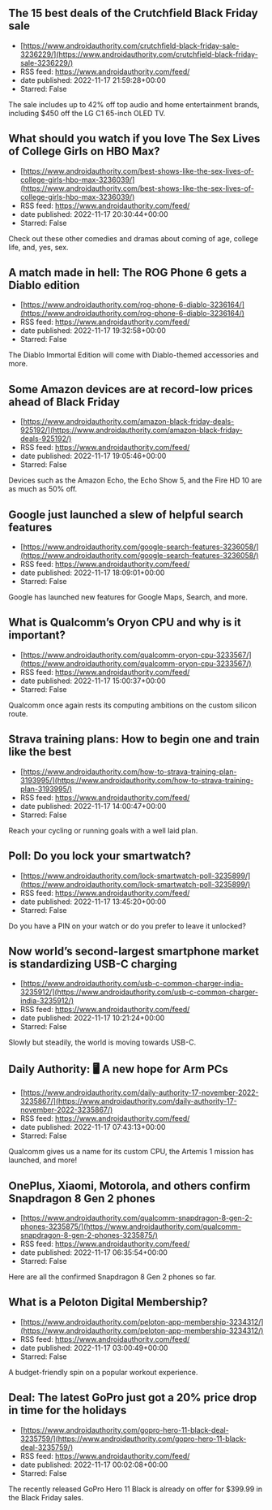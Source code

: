 ## The 15 best deals of the Crutchfield Black Friday sale
 - [https://www.androidauthority.com/crutchfield-black-friday-sale-3236229/](https://www.androidauthority.com/crutchfield-black-friday-sale-3236229/)
 - RSS feed: https://www.androidauthority.com/feed/
 - date published: 2022-11-17 21:59:28+00:00
 - Starred: False

The sale includes up to 42% off top audio and home entertainment brands, including $450 off the LG C1 65-inch OLED TV.

## What should you watch if you love The Sex Lives of College Girls on HBO Max?
 - [https://www.androidauthority.com/best-shows-like-the-sex-lives-of-college-girls-hbo-max-3236039/](https://www.androidauthority.com/best-shows-like-the-sex-lives-of-college-girls-hbo-max-3236039/)
 - RSS feed: https://www.androidauthority.com/feed/
 - date published: 2022-11-17 20:30:44+00:00
 - Starred: False

Check out these other comedies and dramas about coming of age, college life, and, yes, sex.

## A match made in hell: The ROG Phone 6 gets a Diablo edition
 - [https://www.androidauthority.com/rog-phone-6-diablo-3236164/](https://www.androidauthority.com/rog-phone-6-diablo-3236164/)
 - RSS feed: https://www.androidauthority.com/feed/
 - date published: 2022-11-17 19:32:58+00:00
 - Starred: False

The Diablo Immortal Edition will come with Diablo-themed accessories and more.

## Some Amazon devices are at record-low prices ahead of Black Friday
 - [https://www.androidauthority.com/amazon-black-friday-deals-925192/](https://www.androidauthority.com/amazon-black-friday-deals-925192/)
 - RSS feed: https://www.androidauthority.com/feed/
 - date published: 2022-11-17 19:05:46+00:00
 - Starred: False

Devices such as the Amazon Echo, the Echo Show 5, and the Fire HD 10 are as much as 50% off.

## Google just launched a slew of helpful search features
 - [https://www.androidauthority.com/google-search-features-3236058/](https://www.androidauthority.com/google-search-features-3236058/)
 - RSS feed: https://www.androidauthority.com/feed/
 - date published: 2022-11-17 18:09:01+00:00
 - Starred: False

Google has launched new features for Google Maps, Search, and more.

## What is Qualcomm’s Oryon CPU and why is it important?
 - [https://www.androidauthority.com/qualcomm-oryon-cpu-3233567/](https://www.androidauthority.com/qualcomm-oryon-cpu-3233567/)
 - RSS feed: https://www.androidauthority.com/feed/
 - date published: 2022-11-17 15:00:37+00:00
 - Starred: False

Qualcomm once again rests its computing ambitions on the custom silicon route.

## Strava training plans: How to begin one and train like the best
 - [https://www.androidauthority.com/how-to-strava-training-plan-3193995/](https://www.androidauthority.com/how-to-strava-training-plan-3193995/)
 - RSS feed: https://www.androidauthority.com/feed/
 - date published: 2022-11-17 14:00:47+00:00
 - Starred: False

Reach your cycling or running goals with a well laid plan.

## Poll: Do you lock your smartwatch?
 - [https://www.androidauthority.com/lock-smartwatch-poll-3235899/](https://www.androidauthority.com/lock-smartwatch-poll-3235899/)
 - RSS feed: https://www.androidauthority.com/feed/
 - date published: 2022-11-17 13:45:20+00:00
 - Starred: False

Do you have a PIN on your watch or do you prefer to leave it unlocked?

## Now world’s second-largest smartphone market is standardizing USB-C charging
 - [https://www.androidauthority.com/usb-c-common-charger-india-3235912/](https://www.androidauthority.com/usb-c-common-charger-india-3235912/)
 - RSS feed: https://www.androidauthority.com/feed/
 - date published: 2022-11-17 10:21:24+00:00
 - Starred: False

Slowly but steadily, the world is moving towards USB-C.

## Daily Authority: 🖥️ A new hope for Arm PCs
 - [https://www.androidauthority.com/daily-authority-17-november-2022-3235867/](https://www.androidauthority.com/daily-authority-17-november-2022-3235867/)
 - RSS feed: https://www.androidauthority.com/feed/
 - date published: 2022-11-17 07:43:13+00:00
 - Starred: False

Qualcomm gives us a name for its custom CPU, the Artemis 1 mission has launched, and more!

## OnePlus, Xiaomi, Motorola, and others confirm Snapdragon 8 Gen 2 phones
 - [https://www.androidauthority.com/qualcomm-snapdragon-8-gen-2-phones-3235875/](https://www.androidauthority.com/qualcomm-snapdragon-8-gen-2-phones-3235875/)
 - RSS feed: https://www.androidauthority.com/feed/
 - date published: 2022-11-17 06:35:54+00:00
 - Starred: False

Here are all the confirmed Snapdragon 8 Gen 2 phones so far.

## What is a Peloton Digital Membership?
 - [https://www.androidauthority.com/peloton-app-membership-3234312/](https://www.androidauthority.com/peloton-app-membership-3234312/)
 - RSS feed: https://www.androidauthority.com/feed/
 - date published: 2022-11-17 03:00:49+00:00
 - Starred: False

A budget-friendly spin on a popular workout experience.

## Deal: The latest GoPro just got a 20% price drop in time for the holidays
 - [https://www.androidauthority.com/gopro-hero-11-black-deal-3235759/](https://www.androidauthority.com/gopro-hero-11-black-deal-3235759/)
 - RSS feed: https://www.androidauthority.com/feed/
 - date published: 2022-11-17 00:02:08+00:00
 - Starred: False

The recently released GoPro Hero 11 Black is already on offer for $399.99 in the Black Friday sales.
